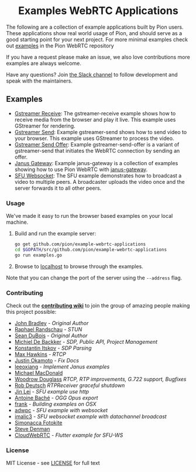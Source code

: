 <h1 align="center">
  Examples WebRTC Applications
</h1>

The following are a collection of example applications built by Pion users.  These applications show real world usage of Pion,
and should serve as a good starting point for your next project. For more minimal examples check out [examples](https://github.com/pion/webrtc/tree/master/examples) in the Pion WebRTC repository

If you have a request please make an issue, we also love contributions more examples are always welcome.

Have any questions? Join [the Slack channel](https://pion.ly/slack) to follow development and speak with the maintainers.

## Examples
* [Gstreamer Receive](gstreamer-receive): The gstreamer-receive example shows how to receive media from the browser and play it live. This example uses GStreamer for rendering.
* [Gstreamer Send](gstreamer-send): Example gstreamer-send shows how to send video to your browser. This example uses GStreamer to process the video.
* [Gstreamer Send Offer](gstreamer-send-offer): Example gstreamer-send-offer is a variant of gstreamer-send that initiates the WebRTC connection by sending an offer.
* [Janus Gateway](janus-gateway): Example janus-gateway is a collection of examples showing how to use Pion WebRTC with [janus-gateway](https://github.com/meetecho/janus-gateway).
* [SFU Websocket](sfu-ws): The SFU example demonstrates how to broadcast a video to multiple peers. A broadcaster uploads the video once and the server forwards it to all other peers.


### Usage
We've made it easy to run the browser based examples on your local machine.

1. Build and run the example server:
    ``` sh
    go get github.com/pion/example-webrtc-applications
    cd $GOPATH/src/github.com/pion/example-webrtc-applications
    go run examples.go
    ```

2. Browse to [localhost](http://localhost) to browse through the examples.

Note that you can change the port of the server using the ``--address`` flag.

### Contributing
Check out the **[contributing wiki](https://github.com/pion/webrtc/wiki/Contributing)** to join the group of amazing people making this project possible:

* [John Bradley](https://github.com/kc5nra) - *Original Author*
* [Raphael Randschau](https://github.com/nicolai86) - *STUN*
* [Sean DuBois](https://github.com/Sean-Der) - *Original Author*
* [Michiel De Backker](https://github.com/backkem) - *SDP, Public API, Project Management*
* [Konstantin Itskov](https://github.com/trivigy) - *SDP Parsing*
* [Max Hawkins](https://github.com/maxhawkins) - *RTCP*
* [Justin Okamoto](https://github.com/justinokamoto) - *Fix Docs*
* [leeoxiang](https://github.com/notedit) - *Implement Janus examples*
* [Michael MacDonald](https://github.com/mjmac)
* [Woodrow Douglass](https://github.com/wdouglass) *RTCP, RTP improvements, G.722 support, Bugfixes*
* [Rob Deutsch](https://github.com/rob-deutsch) *RTPReceiver graceful shutdown*
* [Jin Lei](https://github.com/jinleileiking) - *SFU example use http*
* [Antoine Baché](https://github.com/Antonito) - *OGG Opus export*
* [frank](https://github.com/feixiao) - *Building examples on OSX*
* [adwpc](https://github.com/adwpc) - *SFU example with websocket*
* [imalic3](https://github.com/imalic3) - *SFU websocket example with datachannel broadcast*
* [Simonacca Fotokite](https://github.com/simonacca-fotokite)
* [Steve Denman](https://github.com/stevedenman)
* [CloudWebRTC](https://github.com/cloudwebrtc) - *Flutter example for SFU-WS*

### License
MIT License - see [LICENSE](LICENSE) for full text
